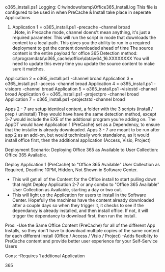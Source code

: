 o365_install.ps1
Logging: C:\windows\temp\Office365_Install.log
This file is configured to be used in when PreCache & Install take place in seperate Applications
1. Application 1 = o365_install.ps1 -precache -channel broad  
..Note, in Precache mode, channel doens't mean anything, it's just a required parameter.
  This will run the script in mode that downloads the content to a local path.
  This gives you the ability to run in a required deployment to get the content downloaded ahead of time
  The source content is the entire payload for office 365
  Detection method: c:\programdata\o365_cache\office\data\v64_16.XXXXXXXX
    You will need to update this every time you update the source content to make sure it matches.
  
Application 2 = o365_install.ps1 -channel broad 
Application 3 = o365_install.ps1 -access -channel broad
Application 4 = o365_install.ps1 -visiopro -channel broad
Application 5 = o365_install.ps1 -visiostd -channel broad
Application 6 = o365_install.ps1 -projectpro -channel broad
Application 7 = o365_install.ps1 -projectstd -channel broad

Apps 2 - 7 are setup identical content, a folder with the 3 scripts (install / prep / uninstall)
  They would have have the same detection method, except 3-7 would include the EXE of the addtional program you're adding on.
  The AppDT would have Application 1 (PreCache) set as a Dependency, to ensure that the installer is already downloaded.
Apps 3 - 7 are meant to be run after app 2 as an add-on, but would technically work standalone, as it would install office first, then the additional application (Access, Visio, Project)


Deployment Scenario:  Deploying Office 365 as Available to User Collection: Office 365 Available.

Deploy Application 1 (PreCache) to "Office 365 Available" User Collection as Required, Deadline 10PM, Hidden, Not Shown in Software Center.
 - This will get all of the Content for the Office install to start pulling down that night
Deploy Application 2-7 or any combo to "Office 365 Available" User Collection as Available, starting a day or two out.
 - This will light up the Application for users to install in the Software Center.  Hopefully the machines have the content already downloaded after a couple days so when they trigger it, it checks to see if the dependancy is already installed, and then install office.  If not, it will trigger the dependancy to download first, then run the install.
 
Pros:
-Use the Same Office Content (PreCache) for all of the different App Installs, so they don't have to download multiple copies of the same content for each different install (Office / Access / Visio / Project)
-Adds flexiblity to PreCache content and provide better user experience for your Self-Service Users

Cons:
-Requires 1 addtional Application


365
